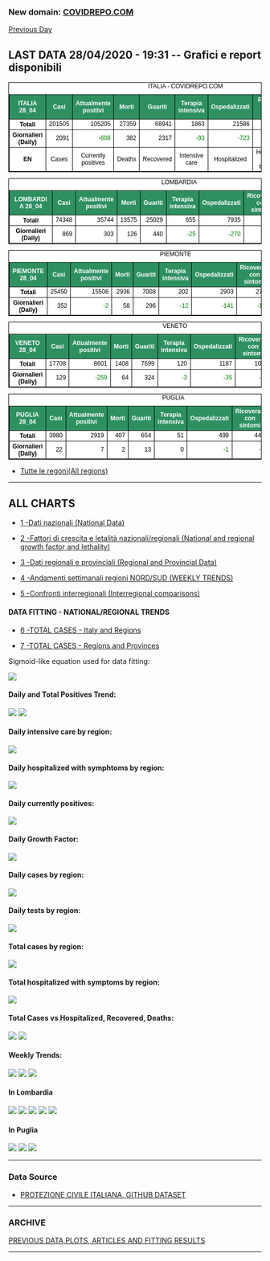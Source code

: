<!-- start -->
### New domain: <a href="https://www.covidrepo.com/">COVIDREPO.COM</a>
[Previous Day](/index_27_04.md)
## LAST DATA 28/04/2020 - 19:31 -- Grafici e report disponibili

<table style=" color:black; font-size:12; font-family:arial; text-align:center; " cellpadding="2.5" cellspacing="0" border="1" bordercolor="black" bgcolor="#FFFFFF">
<caption>ITALIA - COVIDREPO.COM</caption>
<tr style="color:#FFFFFF;background:#2E9061">
<th>ITALIA 28_04</th>
<th>Casi</th>
<th>Attualmente positivi</th>
<th>Morti</th>
<th>Guariti</th>
<th>Terapia intensiva</th>
<th>Ospedalizzati</th>
<th>Ricoverati con sintomi</th>
<th>Isolamento domiciliare</th>
<th>Tamponi</th>
</tr>
<tr>
<th>Totali</th>
<td align="right"> 201505</td>
<td align="right"> 105205</td>
<td align="right"> 27359</td>
<td align="right"> 68941</td>
<td align="right"> 1863</td>
<td align="right"> 21586</td>
<td align="right"> 19723</td>
<td align="right"> 83619</td>
<td align="right"> 1846934</td>
</tr>
<tr>
<th>Giornalieri (Daily)</th>
<td align="right"> 2091</td>
<td align="right" style=" color:green; "> -608</td>
<td align="right"> 382</td>
<td align="right"> 2317</td>
<td align="right" style=" color:green; "> -93</td>
<td align="right" style=" color:green; "> -723</td>
<td align="right" style=" color:green; "> -630</td>
<td align="right"> 115</td>
<td align="right"> 57272</td>
</tr>
<tr>
<th>EN</th>
<td>Cases</td>
<td>Currently positives</td>
<td>Deaths</td>
<td>Recovered</td>
<td>Intensive care</td>
<td>Hospitalized</td>
<td>Hospitalized with symptoms</td>
<td>Home isolation</td>
<td>Tests</td>
</tr>
</table>

<table style=" color:black; font-size:12; font-family:arial; text-align:center; " cellpadding="2.5" cellspacing="0" border="1" bordercolor="black" bgcolor="#FFFFFF">
<caption>LOMBARDIA</caption>
<tr style="color:#FFFFFF;background:#2E9061">
<th>LOMBARDIA 28_04</th>
<th>Casi</th>
<th>Attualmente positivi</th>
<th>Morti</th>
<th>Guariti</th>
<th>Terapia intensiva</th>
<th>Ospedalizzati</th>
<th>Ricoverati con sintomi</th>
<th>Isolamento domiciliare</th>
<th>Tamponi</th>
</tr>
<tr>
<th>Totali</th>
<td align="right"> 74348</td>
<td align="right"> 35744</td>
<td align="right"> 13575</td>
<td align="right"> 25029</td>
<td align="right"> 655</td>
<td align="right"> 7935</td>
<td align="right"> 7280</td>
<td align="right"> 27809</td>
<td align="right"> 351423</td>
</tr>
<tr>
<th>Giornalieri (Daily)</th>
<td align="right"> 869</td>
<td align="right"> 303</td>
<td align="right"> 126</td>
<td align="right"> 440</td>
<td align="right" style=" color:green; "> -25</td>
<td align="right" style=" color:green; "> -270</td>
<td align="right" style=" color:green; "> -245</td>
<td align="right"> 573</td>
<td align="right"> 8573</td>
</tr>
</table>

<table style=" color:black; font-size:12; font-family:arial; text-align:center; " cellpadding="2.5" cellspacing="0" border="1" bordercolor="black" bgcolor="#FFFFFF">
<caption>PIEMONTE</caption>
<tr style="color:#FFFFFF;background:#2E9061">
<th>PIEMONTE 28_04</th>
<th>Casi</th>
<th>Attualmente positivi</th>
<th>Morti</th>
<th>Guariti</th>
<th>Terapia intensiva</th>
<th>Ospedalizzati</th>
<th>Ricoverati con sintomi</th>
<th>Isolamento domiciliare</th>
<th>Tamponi</th>
</tr>
<tr>
<th>Totali</th>
<td align="right"> 25450</td>
<td align="right"> 15506</td>
<td align="right"> 2936</td>
<td align="right"> 7008</td>
<td align="right"> 202</td>
<td align="right"> 2903</td>
<td align="right"> 2701</td>
<td align="right"> 12603</td>
<td align="right"> 144531</td>
</tr>
<tr>
<th>Giornalieri (Daily)</th>
<td align="right"> 352</td>
<td align="right" style=" color:green; "> -2</td>
<td align="right"> 58</td>
<td align="right"> 296</td>
<td align="right" style=" color:green; "> -12</td>
<td align="right" style=" color:green; "> -141</td>
<td align="right" style=" color:green; "> -129</td>
<td align="right"> 139</td>
<td align="right"> 5183</td>
</tr>
</table>

<table style=" color:black; font-size:12; font-family:arial; text-align:center; " cellpadding="2.5" cellspacing="0" border="1" bordercolor="black" bgcolor="#FFFFFF">
<caption>VENETO</caption>
<tr style="color:#FFFFFF;background:#2E9061">
<th>VENETO 28_04</th>
<th>Casi</th>
<th>Attualmente positivi</th>
<th>Morti</th>
<th>Guariti</th>
<th>Terapia intensiva</th>
<th>Ospedalizzati</th>
<th>Ricoverati con sintomi</th>
<th>Isolamento domiciliare</th>
<th>Tamponi</th>
</tr>
<tr>
<th>Totali</th>
<td align="right"> 17708</td>
<td align="right"> 8601</td>
<td align="right"> 1408</td>
<td align="right"> 7699</td>
<td align="right"> 120</td>
<td align="right"> 1187</td>
<td align="right"> 1067</td>
<td align="right"> 7414</td>
<td align="right"> 328218</td>
</tr>
<tr>
<th>Giornalieri (Daily)</th>
<td align="right"> 129</td>
<td align="right" style=" color:green; "> -259</td>
<td align="right"> 64</td>
<td align="right"> 324</td>
<td align="right" style=" color:green; "> -3</td>
<td align="right" style=" color:green; "> -35</td>
<td align="right" style=" color:green; "> -32</td>
<td align="right" style=" color:green; "> -224</td>
<td align="right"> 8191</td>
</tr>
</table>

<table style=" color:black; font-size:12; font-family:arial; text-align:center; " cellpadding="2.5" cellspacing="0" border="1" bordercolor="black" bgcolor="#FFFFFF">
<caption>PUGLIA</caption>
<tr style="color:#FFFFFF;background:#2E9061">
<th>PUGLIA 28_04</th>
<th>Casi</th>
<th>Attualmente positivi</th>
<th>Morti</th>
<th>Guariti</th>
<th>Terapia intensiva</th>
<th>Ospedalizzati</th>
<th>Ricoverati con sintomi</th>
<th>Isolamento domiciliare</th>
<th>Tamponi</th>
</tr>
<tr>
<th>Totali</th>
<td align="right"> 3980</td>
<td align="right"> 2919</td>
<td align="right"> 407</td>
<td align="right"> 654</td>
<td align="right"> 51</td>
<td align="right"> 499</td>
<td align="right"> 448</td>
<td align="right"> 2420</td>
<td align="right"> 58496</td>
</tr>
<tr>
<th>Giornalieri (Daily)</th>
<td align="right"> 22</td>
<td align="right"> 7</td>
<td align="right"> 2</td>
<td align="right"> 13</td>
<td align="right"> 0</td>
<td align="right" style=" color:green; "> -1</td>
<td align="right" style=" color:green; "> -1</td>
<td align="right"> 8</td>
<td align="right"> 1520</td>
</tr>
</table>


- [Tutte le regoni(All regions)](/Tables/regionsTable_28_04.md)

---

## ALL CHARTS

- [1 -Dati nazionali (National Data)](/RUN_28_04/RUN0/RUN.html)

- [2 -Fattori di crescita e letalità nazionali/regionali (National and regional growth factor and lethality)](/RUN_28_04/RUN6/RUN.html)

- [3 -Dati regionali e provinciali (Regional and Provincial Data)](/RUN_28_04/RUN2/RUN.html)

- [4 -Andamenti settimanali regioni NORD/SUD (WEEKLY TRENDS)](/RUN_28_04/RUN5/RUN.html)

- [5 -Confronti interregionali (Interregional comparisons)](/RUN_28_04/RUN4/RUN.html)

#### DATA FITTING - NATIONAL/REGIONAL TRENDS

- [6 -TOTAL CASES - Italy and Regions](/RUN_28_04/RUN1/RUN.html)

- [7 -TOTAL CASES - Regions and Provinces](/RUN_28_04/RUN13/RUN.html)

Sigmoid-like equation used for data fitting:

<img src="http://latex.codecogs.com/svg.latex?Sig = \frac{a}{e^{b(x+c)} + a1e^{b1(x+c1)} - d}" border="0"/>

#### Daily and Total Positives Trend:
<img src="https://marcelchiarello.github.io/showdata/RUN_28_04/RUN1/RUN_DATA_FIT_TOTAL_CASES_ITALY_REGIONS_01.png">
<img src="https://marcelchiarello.github.io/showdata/RUN_28_04/RUN1/RUN_DATA_FIT_TOTAL_CASES_ITALY_REGIONS_02.png">

#### Daily intensive care by region:
<img src="https://marcelchiarello.github.io/showdata/RUN_28_04/RUN4/RUN_INTEREGION_13.png">

#### Daily hospitalized with symphtoms by region:
<img src="https://marcelchiarello.github.io/showdata/RUN_28_04/RUN4/RUN_INTEREGION_14.png">

#### Daily currently positives:
<img src="https://marcelchiarello.github.io/showdata/RUN_28_04/RUN4/RUN_INTEREGION_15.png">

#### Daily Growth Factor:
<img src="https://marcelchiarello.github.io/showdata/RUN_28_04/RUN6/RUN_FACTORS_01.png">

#### Daily cases by region:
<img src="https://marcelchiarello.github.io/showdata/RUN_28_04/RUN4/RUN_INTEREGION_11.png">

#### Daily tests by region:
<img src="https://marcelchiarello.github.io/showdata/RUN_28_04/RUN4/RUN_INTEREGION_12.png">

#### Total cases by region:
<img src="https://marcelchiarello.github.io/showdata/RUN_28_04/RUN4/RUN_INTEREGION_01.png">

#### Total hospitalized with symptoms by region:
<img src="https://marcelchiarello.github.io/showdata/RUN_28_04/RUN4/RUN_INTEREGION_05.png">

#### Total Cases vs Hospitalized, Recovered, Deaths:
<img src="https://marcelchiarello.github.io/showdata/RUN_28_04/RUN0/RUN_DATA_ITALIA_01.png">


<img src="https://marcelchiarello.github.io/showdata/RUN_28_04/RUN0/RUN_DATA_ITALIA_04.png">

#### Weekly Trends:
<img src="https://marcelchiarello.github.io/showdata/RUN_28_04/RUN5/RUN_NEWTRENDS_01.png">
<img src="https://marcelchiarello.github.io/showdata/RUN_28_04/RUN5/RUN_NEWTRENDS_02.png">
<img src="https://marcelchiarello.github.io/showdata/RUN_28_04/RUN5/RUN_NEWTRENDS_03.png">


#### In Lombardia
<img src="https://marcelchiarello.github.io/showdata/RUN_28_04/RUN2/RUN_DATA_PROVINCE_08.png">
<img src="https://marcelchiarello.github.io/showdata/RUN_28_04/RUN1/RUN_DATA_FIT_TOTAL_CASES_ITALY_REGIONS_05.png">
<img src="https://marcelchiarello.github.io/showdata/RUN_28_04/RUN1/RUN_DATA_FIT_TOTAL_CASES_ITALY_REGIONS_06.png">
<img src="https://marcelchiarello.github.io/showdata/RUN_28_04/RUN13/RUN_DATA_FIT_TOTAL_CASES_PROVINCES_18.png">
<img src="https://marcelchiarello.github.io/showdata/RUN_28_04/RUN13/RUN_DATA_FIT_TOTAL_CASES_PROVINCES_20.png">

#### In Puglia
<img src="https://marcelchiarello.github.io/showdata/RUN_28_04/RUN2/RUN_DATA_PROVINCE_01.png">
<img src="https://marcelchiarello.github.io/showdata/RUN_28_04/RUN1/RUN_DATA_FIT_TOTAL_CASES_ITALY_REGIONS_03.png">
<img src="https://marcelchiarello.github.io/showdata/RUN_28_04/RUN1/RUN_DATA_FIT_TOTAL_CASES_ITALY_REGIONS_04.png">

---

### Data Source

- [PROTEZIONE CIVILE ITALIANA, GITHUB DATASET](https://github.com/pcm-dpc/COVID-19)

---

### ARCHIVE
[PREVIOUS DATA,PLOTS, ARTICLES AND FITTING RESULTS](/archive.md)

---
